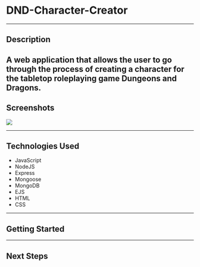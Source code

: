
# DND-Character-Creator

---

## Description

A web application that allows the user to go through the process of creating a character for the tabletop roleplaying game Dungeons and Dragons.
---

## Screenshots

<img src="https://imgur.com/2WkJeeI.jpg">


---

## Technologies Used

- JavaScript
- NodeJS
- Express
- Mongoose
- MongoDB
- EJS
- HTML
- CSS

---

## Getting Started

---

## Next Steps